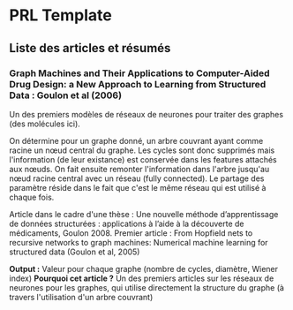 PRL Template
==============

Liste des articles et résumés
-----------------------------

### Graph Machines and Their Applications to Computer-Aided Drug Design: a New Approach to Learning from Structured Data : Goulon et al (2006)
Un des premiers modèles de réseaux de neurones pour traiter des graphes (des molécules ici).

On détermine pour un graphe donné, un arbre couvrant ayant comme racine un nœud central du graphe. Les cycles sont donc supprimés mais l'information (de leur existance) est conservée dans les features attachés aux nœuds.
On fait ensuite remonter l'information dans l'arbre jusqu'au nœud racine central avec un réseau (fully connected). Le partage des paramètre réside dans le fait que c'est le même réseau qui est utilisé
à chaque fois.

Article dans le cadre d'une thèse : Une nouvelle méthode d’apprentissage de données structurées : applications à l’aide à la découverte de médicaments, Goulon 2008.
Premier article : From Hopfield nets to recursive networks to graph machines: Numerical machine learning for structured data (Goulon et al, 2005)

**Output :** Valeur pour chaque graphe (nombre de cycles, diamètre, Wiener index)
**Pourquoi cet article ?** Un des premiers articles sur les réseaux de neurones pour les graphes, qui utilise directement la structure du graphe (à travers l'utilisation d'un arbre couvrant)



